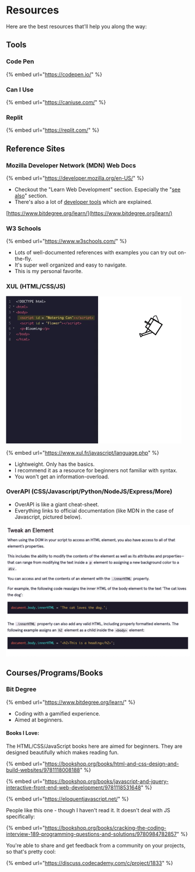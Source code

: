 # Resources

Here are the best resources that'll help you along the way:

## Tools

### Code Pen

{% embed url="https://codepen.io/" %}

### Can I Use

{% embed url="https://caniuse.com/" %}

### Replit

{% embed url="https://replit.com/" %}



## Reference Sites

### Mozilla Developer Network (MDN) Web Docs

{% embed url="https://developer.mozilla.org/en-US/" %}

* Checkout the "Learn Web Development" section. Especially the "[see also](https://developer.mozilla.org/en-US/docs/Learn#see\_also)" section.
* There's also a lot of [developer tools](https://developer.mozilla.org/en-US/docs/Tools) which are explained.&#x20;

[https://www.bitdegree.org/learn/](https://www.bitdegree.org/learn/)

### W3 Schools

{% embed url="https://www.w3schools.com/" %}

* Lots of well-documented references with examples you can try out on-the-fly.
* It's super well organized and easy to navigate.
* This is my personal favorite.

### XUL (HTML/CSS/JS)



![XUL Table of contents for Javascript section](<../../../.gitbook/assets/image (528).png>)

{% embed url="https://www.xul.fr/javascript/language.php" %}

* Lightweight. Only has the basics.
* I recommend it as a resource for beginners not familiar with syntax.
* You won't get an information-overload.

### OverAPI (CSS/Javascript/Python/NodeJS/Express/More)

* OverAPI is like a giant cheat-sheet.
* Everything links to official documentation (like MDN in the case of Javascript, pictured below).

![OverAPI.com/javascript](<../../../.gitbook/assets/image (529).png>)

## Courses/Programs/Books

### Bit Degree

{% embed url="https://www.bitdegree.org/learn/" %}

* Coding with a gamified experience.
* Aimed at beginners.

#### Books I Love:

The HTML/CSS/JavaScript books here are aimed for beginners. They are designed beautifully which makes reading fun.

{% embed url="https://bookshop.org/books/html-and-css-design-and-build-websites/9781118008188" %}

{% embed url="https://bookshop.org/books/javascript-and-jquery-interactive-front-end-web-development/9781118531648" %}

{% embed url="https://eloquentjavascript.net/" %}

People like this one - though I haven't read it. It doesn't deal with JS specifically:

{% embed url="https://bookshop.org/books/cracking-the-coding-interview-189-programming-questions-and-solutions/9780984782857" %}

You're able to share and get feedback from a community on your projects, so that's pretty cool:

{% embed url="https://discuss.codecademy.com/c/project/1833" %}

